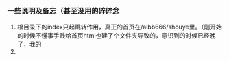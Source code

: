 ### 一些说明及备忘（甚至没用的碎碎念
1. 根目录下的index只起跳转作用，真正的首页在/albb666/shouye里。（刚开始的时候不懂事手贱给首页html也建了个文件夹导致的，意识到的时候已经晚了，我的
2. 
